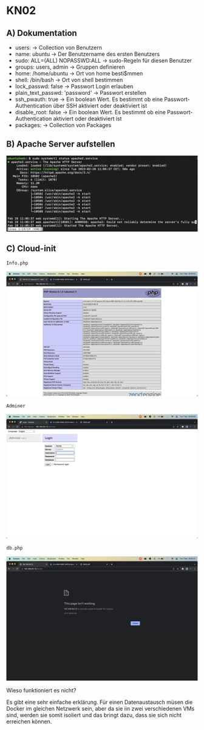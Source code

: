 # KN02

## A) Dokumentation

- users: -> Collection von Benutzern
- name: ubuntu ->  Der Benutzername des ersten Benutzers
- sudo: ALL=(ALL) NOPASSWD:ALL -> sudo-Regeln für diesen Benutzer
- groups: users, admin -> Gruppen definieren
- home: /home/ubuntu -> Ort von home besti$mmen
- shell: /bin/bash -> Ort von shell bestimmen
- lock_passwd: false -> Passwort Login erlauben
- plain_text_passwd: 'password' -> Passwort erstellen  
- ssh_pwauth: true -> Ein boolean Wert. Es bestimmt ob eine Passwort-Authentication über SSH aktiviert oder deaktiviert ist
- disable_root: false -> Ein boolean Wert. Es bestimmt ob eine Passwort-Authentication aktiviert oder deaktiviert ist
- packages: -> Collection von Packages

## B) Apache Server aufstellen
![Alt](../Images/ApacheServer.png)

## C) Cloud-init

```bash
Info.php
```
![Alt](../Images/Info.png)
```bash
Adminer
```
![Alt](../Images/Adminer.png)
```bash
db.php
```
![Alt](../Images/db.png)

Wieso funktioniert es nicht?

Es gibt eine sehr einfache erklärung. Für einen Datenaustausch müsen die Docker im gleichen Netzwerk sein, aber da sie iin zwei verschiedenen VMs sind, werden sie somit isoliert und das bringt dazu, dass sie sich nicht erreichen können.
